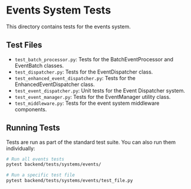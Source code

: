 # Events System Tests

This directory contains tests for the events system.

## Test Files

- `test_batch_processor.py`: Tests for the BatchEventProcessor and EventBatch classes.
- `test_dispatcher.py`: Tests for the EventDispatcher class.
- `test_enhanced_event_dispatcher.py`: Tests for the EnhancedEventDispatcher class.
- `test_event_dispatcher.py`: Unit tests for the Event Dispatcher system.
- `test_event_manager.py`: Tests for the EventManager utility class.
- `test_middleware.py`: Tests for the event system middleware components.

## Running Tests

Tests are run as part of the standard test suite. You can also run them individually:

```bash
# Run all events tests
pytest backend/tests/systems/events/

# Run a specific test file
pytest backend/tests/systems/events/test_file.py
```

